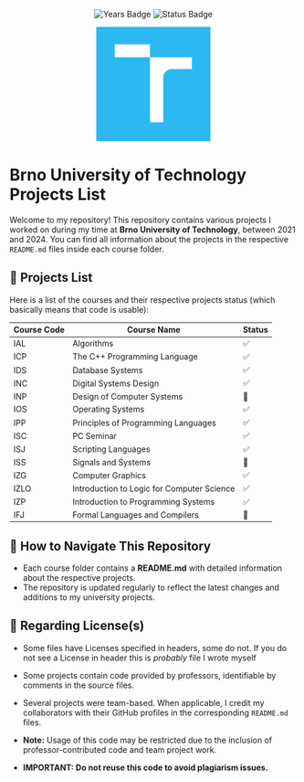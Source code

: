<p align="center">
  <img src="https://img.shields.io/badge/Years-2021--2024-lightgrey.svg" alt="Years Badge"/>
  <img src="https://img.shields.io/badge/Status-In%20Progress-green.svg" alt="Status Badge"/>
</p>

<p align="center">
  <img src="logo.png" alt="Brno University of Technology" width="200"/>
</p>

# Brno University of Technology Projects List

Welcome to my repository! This repository contains various projects I worked on during my time at **Brno University of Technology**, between 2021 and 2024. You can find all information about the projects in the respective `README.md` files inside each course folder.

## 📁 Projects List

Here is a list of the courses and their respective projects status (which basically means that code is usable):

| Course Code | Course Name                                | Status |
| ----------- | ------------------------------------------ | ------ |
| IAL         | Algorithms                                 | ✅     |
| ICP         | The C++ Programming Language               | ✅     |
| IDS         | Database Systems                           | ✅     |
| INC         | Digital Systems Design                     | ✅     |
| INP         | Design of Computer Systems                 | 🔄     |
| IOS         | Operating Systems                          | ✅     |
| IPP         | Principles of Programming Languages        | ✅     |
| ISC         | PC Seminar                                 | ✅     |
| ISJ         | Scripting Languages                        | ✅     |
| ISS         | Signals and Systems                        | 🔄     |
| IZG         | Computer Graphics                          | ✅     |
| IZLO        | Introduction to Logic for Computer Science | ✅     |
| IZP         | Introduction to Programming Systems        | ✅     |
| IFJ         | Formal Languages and Compilers             | 🔄     |

## 🚀 How to Navigate This Repository

- Each course folder contains a **README.md** with detailed information about the respective projects.
- The repository is updated regularly to reflect the latest changes and additions to my university projects.

## 📜 Regarding License(s)

- Some files have Licenses specified in headers, some do not. If you do not see a License in header this is *probably* file I wrote myself
- Some projects contain code provided by professors, identifiable by comments in the source files.
- Several projects were team-based. When applicable, I credit my collaborators with their GitHub profiles in the corresponding `README.md` files.

- **Note:** Usage of this code may be restricted due to the inclusion of professor-contributed code and team project work.
- **IMPORTANT: Do not reuse this code to avoid plagiarism issues.**
